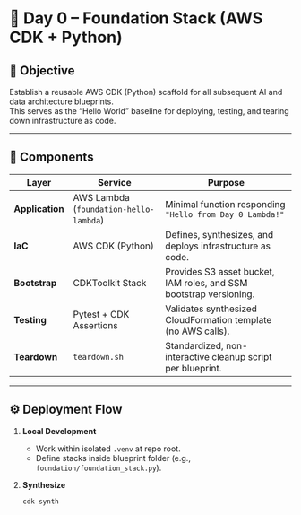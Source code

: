 # 🧱 Day 0 – Foundation Stack (AWS CDK + Python)

## 🎯 Objective
Establish a reusable AWS CDK (Python) scaffold for all subsequent AI and data architecture blueprints.  
This serves as the “Hello World” baseline for deploying, testing, and tearing down infrastructure as code.

---

## 🧩 Components

| Layer | Service | Purpose |
|--------|----------|----------|
| **Application** | AWS Lambda (`foundation-hello-lambda`) | Minimal function responding `"Hello from Day 0 Lambda!"` |
| **IaC** | AWS CDK (Python) | Defines, synthesizes, and deploys infrastructure as code. |
| **Bootstrap** | CDKToolkit Stack | Provides S3 asset bucket, IAM roles, and SSM bootstrap versioning. |
| **Testing** | Pytest + CDK Assertions | Validates synthesized CloudFormation template (no AWS calls). |
| **Teardown** | `teardown.sh` | Standardized, non-interactive cleanup script per blueprint. |

---

## ⚙️ Deployment Flow

1. **Local Development**
   - Work within isolated `.venv` at repo root.  
   - Define stacks inside blueprint folder (e.g., `foundation/foundation_stack.py`).

2. **Synthesize**
   ```bash
   cdk synth
